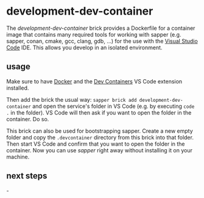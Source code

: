 # development-dev-container

The *development-dev-container* brick provides a Dockerfile for a container image that contains many required tools for working with sapper (e.g. sapper, conan, cmake, gcc, clang, gdb, ...) for the use with the [Visual Studio Code](https://code.visualstudio.com/) IDE. This allows you develop in an isolated environment.

## usage

Make sure to have [Docker](https://www.docker.com/) and the [Dev Containers](https://marketplace.visualstudio.com/items?itemName=ms-vscode-remote.remote-containers) VS Code extension installed.

Then add the brick the usual way: `sapper brick add development-dev-container` and open the service's folder in VS Code (e.g. by executing `code .` in the folder). VS Code will then ask if you want to open the folder in the container. Do so. 

This brick can also be used for bootstrapping sapper. Create a new empty folder and copy the `.devcontainer` directory from this brick into that folder. Then start VS Code and confirm that you want to open the folder in the container. Now you can use *sapper* right away without installing it on your machine.

## next steps

*-*